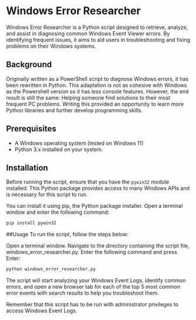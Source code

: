 # Windows Error Researcher

Windows Error Researcher is a Python script designed to retrieve, analyze, and assist in diagnosing common Windows Event Viewer errors. By identifying frequent issues, it aims to aid users in troubleshooting and fixing problems on their Windows systems.

## Background

Originally written as a PowerShell script to diagnose Windows errors, it has been rewritten in Python. This adaptation is not as cohesive with Windows as the Powershell version so it has less console features. However, the end result is still the same: Helping someone find solutions to their most frequent PC problems. Writing this provided an opportunity to learn more Python libraries and further develop programming skills.

## Prerequisites

- A Windows operating system (tested on Windows 11)
- Python 3.x installed on your system.

## Installation

Before running the script, ensure that you have the `pywin32` module installed. This Python package provides access to many Windows APIs and is necessary for this script to run. 

You can install it using pip, the Python package installer. Open a terminal window and enter the following command:

```bash
pip install pywin32
```

##Usage
To run the script, follow the steps below:

Open a terminal window.
Navigate to the directory containing the script file, windows_error_researcher.py.
Enter the following command and press Enter:
```bash
python windows_error_researcher.py
```
The script will start analyzing your Windows Event Logs, identify common errors, and open a new browser tab for each of the top 5 most common error events with search results to help you troubleshoot them.


Remember that this script has to be run with administrator privileges to access Windows Event Logs.
